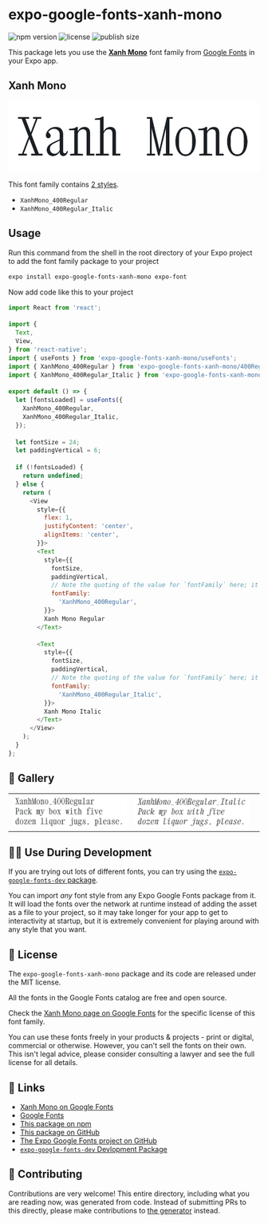 # expo-google-fonts-xanh-mono

![npm version](https://flat.badgen.net/npm/v/expo-google-fonts-xanh-mono)
![license](https://flat.badgen.net/github/license/expo/google-fonts)
![publish size](https://flat.badgen.net/packagephobia/install/expo-google-fonts-xanh-mono)

This package lets you use the [**Xanh Mono**](https://fonts.google.com/specimen/Xanh+Mono) font family from [Google Fonts](https://fonts.google.com/) in your Expo app.

## Xanh Mono

![Xanh Mono](./font-family.png)

This font family contains [2 styles](#-gallery).

- `XanhMono_400Regular`
- `XanhMono_400Regular_Italic`

## Usage

Run this command from the shell in the root directory of your Expo project to add the font family package to your project
```sh
expo install expo-google-fonts-xanh-mono expo-font
```

Now add code like this to your project
```js
import React from 'react';

import {
  Text,
  View,
} from 'react-native';
import { useFonts } from 'expo-google-fonts-xanh-mono/useFonts';
import { XanhMono_400Regular } from 'expo-google-fonts-xanh-mono/400Regular';
import { XanhMono_400Regular_Italic } from 'expo-google-fonts-xanh-mono/400Regular_Italic';

export default () => {
  let [fontsLoaded] = useFonts({
    XanhMono_400Regular,
    XanhMono_400Regular_Italic,
  });

  let fontSize = 24;
  let paddingVertical = 6;

  if (!fontsLoaded) {
    return undefined;
  } else {
    return (
      <View
        style={{
          flex: 1,
          justifyContent: 'center',
          alignItems: 'center',
        }}>
        <Text
          style={{
            fontSize,
            paddingVertical,
            // Note the quoting of the value for `fontFamily` here; it expects a string!
            fontFamily:
              'XanhMono_400Regular',
          }}>
          Xanh Mono Regular
        </Text>

        <Text
          style={{
            fontSize,
            paddingVertical,
            // Note the quoting of the value for `fontFamily` here; it expects a string!
            fontFamily:
              'XanhMono_400Regular_Italic',
          }}>
          Xanh Mono Italic
        </Text>
      </View>
    );
  }
};

```

## 🔡 Gallery


||||
|-|-|-|
|![XanhMono_400Regular](.//400Regular/XanhMono_400Regular.ttf.png)|![XanhMono_400Regular_Italic](.//400Regular_Italic/XanhMono_400Regular_Italic.ttf.png)|||


## 👩‍💻 Use During Development

If you are trying out lots of different fonts, you can try using the [`expo-google-fonts-dev` package](https://github.com/freeboub/google-fonts/tree/master/font-packages/dev#readme).

You can import *any* font style from any Expo Google Fonts package from it. It will load the fonts
over the network at runtime instead of adding the asset as a file to your project, so it may take longer
for your app to get to interactivity at startup, but it is extremely convenient
for playing around with any style that you want.

## 📖 License

The `expo-google-fonts-xanh-mono` package and its code are released under the MIT license.

All the fonts in the Google Fonts catalog are free and open source.

Check the [Xanh Mono page on Google Fonts](https://fonts.google.com/specimen/Xanh+Mono) for the specific license of this font family.

You can use these fonts freely in your products & projects - print or digital, commercial or otherwise. However, you can't sell the fonts on their own. This isn't legal advice, please consider consulting a lawyer and see the full license for all details.

## 🔗 Links

- [Xanh Mono on Google Fonts](https://fonts.google.com/specimen/Xanh+Mono)
- [Google Fonts](https://fonts.google.com/)
- [This package on npm](https://www.npmjs.com/package/expo-google-fonts-xanh-mono)
- [This package on GitHub](https://github.com/freeboub/google-fonts/tree/master/font-packages/xanh-mono)
- [The Expo Google Fonts project on GitHub](https://github.com/freeboub/google-fonts)
- [`expo-google-fonts-dev` Devlopment Package](https://github.com/freeboub/google-fonts/tree/master/font-packages/dev)

## 🤝 Contributing

Contributions are very welcome! This entire directory, including what you are reading now, was generated from code. Instead of submitting PRs to this directly, please make contributions to [the generator](https://github.com/freeboub/google-fonts/tree/master/packages/generator) instead.
